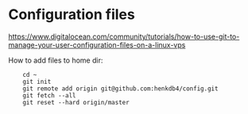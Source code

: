 # Configuration files

https://www.digitalocean.com/community/tutorials/how-to-use-git-to-manage-your-user-configuration-files-on-a-linux-vps


How to add files to home dir:
```
	cd ~
	git init
	git remote add origin git@github.com:henkdb4/config.git
	git fetch --all
	git reset --hard origin/master
```
